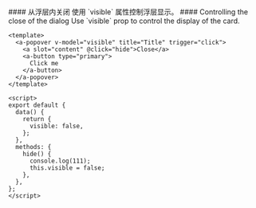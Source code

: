 <cn>
#### 从浮层内关闭
使用 `visible` 属性控制浮层显示。
</cn>

<us>
#### Controlling the close of the dialog
Use `visible` prop to control the display of the card.
</us>

```vue
<template>
  <a-popover v-model="visible" title="Title" trigger="click">
    <a slot="content" @click="hide">Close</a>
    <a-button type="primary">
      Click me
    </a-button>
  </a-popover>
</template>

<script>
export default {
  data() {
    return {
      visible: false,
    };
  },
  methods: {
    hide() {
      console.log(111);
      this.visible = false;
    },
  },
};
</script>
```
